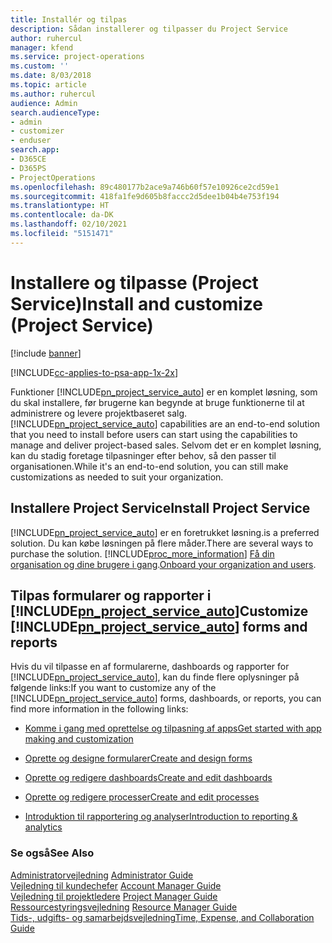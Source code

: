 ```yaml
---
title: Installér og tilpas
description: Sådan installerer og tilpasser du Project Service
author: ruhercul
manager: kfend
ms.service: project-operations
ms.custom: ''
ms.date: 8/03/2018
ms.topic: article
ms.author: ruhercul
audience: Admin
search.audienceType:
- admin
- customizer
- enduser
search.app:
- D365CE
- D365PS
- ProjectOperations
ms.openlocfilehash: 89c480177b2ace9a746b60f57e10926ce2cd59e1
ms.sourcegitcommit: 418fa1fe9d605b8faccc2d5dee1b04b4e753f194
ms.translationtype: HT
ms.contentlocale: da-DK
ms.lasthandoff: 02/10/2021
ms.locfileid: "5151471"
---
```

# <a name="install-and-customize-project-service"></a><span data-ttu-id="757a9-103">Installere og tilpasse (Project Service)</span><span class="sxs-lookup"><span data-stu-id="757a9-103">Install and customize (Project Service)</span></span>

[!include [banner](../includes/psa-now-project-operations.md)]

[!INCLUDE[cc-applies-to-psa-app-1x-2x](../includes/cc-applies-to-psa-app-1x-2x.md)]

<span data-ttu-id="757a9-104">Funktioner [!INCLUDE[pn_project_service_auto](../includes/pn-project-service-auto.md)] er en komplet løsning, som du skal installere, før brugerne kan begynde at bruge funktionerne til at administrere og levere projektbaseret salg.</span><span class="sxs-lookup"><span data-stu-id="757a9-104">[!INCLUDE[pn_project_service_auto](../includes/pn-project-service-auto.md)] capabilities are an end-to-end solution that you need to install before users can start using the capabilities to manage and deliver project-based sales.</span></span> <span data-ttu-id="757a9-105">Selvom det er en komplet løsning, kan du stadig foretage tilpasninger efter behov, så den passer til organisationen.</span><span class="sxs-lookup"><span data-stu-id="757a9-105">While it's an end-to-end solution, you can still make customizations as needed to suit your organization.</span></span>  
<!-- TODO: I expect to find the information on how to get and install this here. Please find that and add it here. Same for Project Service.--> 
  
## <a name="install-project-service"></a><span data-ttu-id="757a9-106">Installere Project Service</span><span class="sxs-lookup"><span data-stu-id="757a9-106">Install Project Service</span></span>  
 [!INCLUDE[pn_project_service_auto](../includes/pn-project-service-auto.md)] <span data-ttu-id="757a9-107">er en foretrukket løsning.</span><span class="sxs-lookup"><span data-stu-id="757a9-107">is a preferred solution.</span></span> <span data-ttu-id="757a9-108">Du kan købe løsningen på flere måder.</span><span class="sxs-lookup"><span data-stu-id="757a9-108">There are several ways to purchase the solution.</span></span> [!INCLUDE[proc_more_information](../includes/proc-more-information.md)] <span data-ttu-id="757a9-109">[Få din organisation og dine brugere i gang](https://docs.microsoft.com/dynamics365/customerengagement/on-premises/admin/onboard-your-organization-and-users-to-dynamics-365-online).</span><span class="sxs-lookup"><span data-stu-id="757a9-109">[Onboard your organization and users](https://docs.microsoft.com/dynamics365/customerengagement/on-premises/admin/onboard-your-organization-and-users-to-dynamics-365-online).</span></span>  
  
## <a name="customize-pn_project_service_auto-forms-and-reports"></a><span data-ttu-id="757a9-110">Tilpas formularer og rapporter i [!INCLUDE[pn_project_service_auto](../includes/pn-project-service-auto.md)]</span><span class="sxs-lookup"><span data-stu-id="757a9-110">Customize [!INCLUDE[pn_project_service_auto](../includes/pn-project-service-auto.md)] forms and reports</span></span>  
 <span data-ttu-id="757a9-111">Hvis du vil tilpasse en af formularerne, dashboards og rapporter for [!INCLUDE[pn_project_service_auto](../includes/pn-project-service-auto.md)], kan du finde flere oplysninger på følgende links:</span><span class="sxs-lookup"><span data-stu-id="757a9-111">If you want to customize any of the [!INCLUDE[pn_project_service_auto](../includes/pn-project-service-auto.md)] forms, dashboards, or reports, you can find more information in the following links:</span></span>  
  
- [<span data-ttu-id="757a9-112">Komme i gang med oprettelse og tilpasning af apps</span><span class="sxs-lookup"><span data-stu-id="757a9-112">Get started with app making and customization</span></span>](https://docs.microsoft.com/dynamics365/customerengagement/on-premises/customize/getting-started-customization)  
  
- [<span data-ttu-id="757a9-113">Oprette og designe formularer</span><span class="sxs-lookup"><span data-stu-id="757a9-113">Create and design forms</span></span>](https://docs.microsoft.com/dynamics365/customerengagement/on-premises/customize/create-design-forms)  
  
- [<span data-ttu-id="757a9-114">Oprette og redigere dashboards</span><span class="sxs-lookup"><span data-stu-id="757a9-114">Create and edit dashboards</span></span>](https://docs.microsoft.com/dynamics365/customerengagement/on-premises/customize/create-edit-dashboards)  
  
- [<span data-ttu-id="757a9-115">Oprette og redigere processer</span><span class="sxs-lookup"><span data-stu-id="757a9-115">Create and edit processes</span></span>](https://docs.microsoft.com/dynamics365/customerengagement/on-premises/customize/guide-staff-through-common-tasks-processes)  
  
- [<span data-ttu-id="757a9-116">Introduktion til rapportering og analyser</span><span class="sxs-lookup"><span data-stu-id="757a9-116">Introduction to reporting & analytics</span></span>](https://docs.microsoft.com/dynamics365/customerengagement/on-premises/analytics/reporting-analytics-with-dynamics-365)  
  
### <a name="see-also"></a><span data-ttu-id="757a9-117">Se også</span><span class="sxs-lookup"><span data-stu-id="757a9-117">See Also</span></span>  
 <span data-ttu-id="757a9-118">[Administratorvejledning](../psa/admin-guide.md) </span><span class="sxs-lookup"><span data-stu-id="757a9-118">[Administrator Guide](../psa/admin-guide.md) </span></span>  
 <span data-ttu-id="757a9-119">[Vejledning til kundechefer](../psa/account-manager-guide.md) </span><span class="sxs-lookup"><span data-stu-id="757a9-119">[Account Manager Guide](../psa/account-manager-guide.md) </span></span>  
 <span data-ttu-id="757a9-120">[Vejledning til projektledere](../psa/project-manager-guide.md) </span><span class="sxs-lookup"><span data-stu-id="757a9-120">[Project Manager Guide](../psa/project-manager-guide.md) </span></span>  
 <span data-ttu-id="757a9-121">[Ressourcestyringsvejledning](../psa/resource-manager-guide.md) </span><span class="sxs-lookup"><span data-stu-id="757a9-121">[Resource Manager Guide](../psa/resource-manager-guide.md) </span></span>  
 [<span data-ttu-id="757a9-122">Tids-, udgifts- og samarbejdsvejledning</span><span class="sxs-lookup"><span data-stu-id="757a9-122">Time, Expense, and Collaboration Guide</span></span>](../psa/time-expense-collaboration-guide.md)
